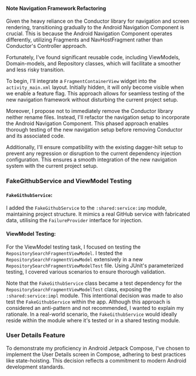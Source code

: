 #### Note Navigation Framework Refactoring
Given the heavy reliance on the Conductor library for navigation and screen rendering, transitioning gradually to the Android Navigation Component is crucial. This is because the Android Navigation Component operates differently, utilizing Fragments and NavHostFragment rather than Conductor's Controller approach.

Fortunately, I've found significant reusable code, including ViewModels, Domain-models, and Repository classes, which will facilitate a smoother and less risky transition.

To begin, I'll integrate a `FragmentContainerView` widget into the `activity_main.xml` layout. Initially hidden, it will only become visible when we enable a feature flag. This approach allows for seamless testing of the new navigation framework without disturbing the current project setup.

Moreover, I propose not to immediately remove the Conductor library neither rename files. Instead, I'll refactor the navigation setup to incorporate the Android Navigation Component. This phased approach enables thorough testing of the new navigation setup before removing Conductor and its associated code.

Additionally, I'll ensure compatibility with the existing dagger-hilt setup to prevent any regression or disruption to the current dependency injection configuration. This ensures a smooth integration of the new navigation system with the current project setup.

### FakeGithubService and ViewModel Testing

#### `FakeGithubService`:
I added the `FakeGithubService` to the `:shared:service:imp` module, maintaining project structure. It mimics a real GitHub service with fabricated data, utilising the `FailureProvider` interface for injection.

#### ViewModel Testing:
For the ViewModel testing task, I focused on testing the `RepositorySearchFragmentViewModel`. I tested the `RepositorySearchFragmentViewModel` extensively in a new `RepositorySearchFragmentViewModelTest` file. Using JUnit's parameterized testing, I covered various scenarios to ensure thorough validation.

Note that the `FakeGithubService` class became a test dependency for the `RepositorySearchFragmentViewModelTest` class, exposing the `:shared:service:impl` module. This intentional decision was made to also test the `FakeGithubService` within the app. Although this approach is considered an anti-pattern and not recommended, I wanted to explain my rationale. In a real-world scenario, the `FakeGithubService` would ideally reside within the module where it's tested or in a shared testing module.

### User Details Feature
To demonstrate my proficiency in Android Jetpack Compose, I've chosen to implement the User Details screen in Compose, adhering to best practices like state-hoisting. This decision reflects a commitment to modern Android development standards. 
